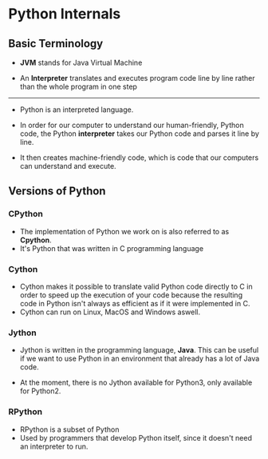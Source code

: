 # Python Internals

## Basic Terminology

* **JVM** stands for Java Virtual Machine

* An **Interpreter** translates and executes program code line by line rather than the whole program in one step
----
* Python is an interpreted language. 

* In order for our computer to understand our human-friendly, Python code, the Python **interpreter** takes our Python code and parses it line by line. 

* It then creates machine-friendly code, which is code that our computers can understand and execute.

## Versions of Python

### CPython

* The implementation of Python we work on is also referred to as **Cpython**.
* It's Python that was written in C programming language 

### Cython

* Cython makes it possible to translate valid Python code directly to C in order to speed up the execution of your code because the resulting code in Python isn't always as efficient as if it were implemented in C. 
* Cython can run on Linux, MacOS and Windows aswell.

### Jython

* Jython is written in the programming language, **Java**. This can be useful if we want to use Python in an environment that already has a lot of Java code.

* At the moment, there is no Jython available for Python3, only available for Python2.

### RPython

* RPython is a subset of Python
* Used by programmers that develop Python itself, since it doesn't need an interpreter to run.